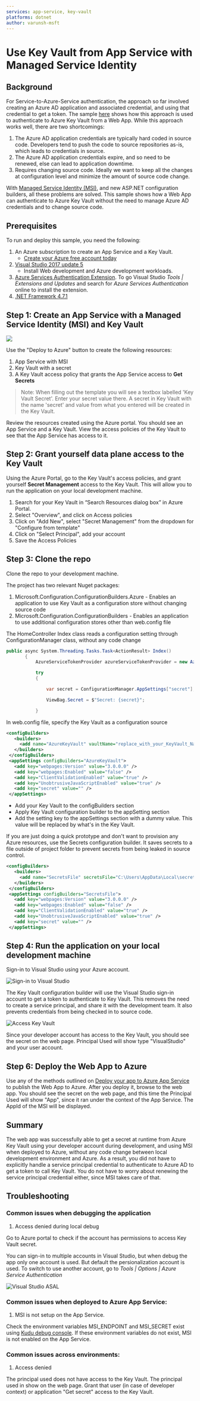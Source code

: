 ```yaml
---
services: app-service, key-vault
platforms: dotnet
author: varunsh-msft
---
```


# Use Key Vault from App Service with Managed Service Identity

## Background
For Service-to-Azure-Service authentication, the approach so far involved creating an Azure AD application and associated credential, and using that credential to get a token. The sample [here](https://docs.microsoft.com/en-us/azure/key-vault/key-vault-use-from-web-application) shows how this approach is used to authenticate to Azure Key Vault from a Web App. While this approach works well, there are two shortcomings:
1. The Azure AD application credentials are typically hard coded in source code. Developers tend to push the code to source repositories as-is, which leads to credentials in source.
2. The Azure AD application credentials expire, and so need to be renewed, else can lead to application downtime.
3. Requires changing source code. Ideally we want to keep all the changes at configuration level and minimize the amount of source code change.

With [Managed Service Identity (MSI)](https://docs.microsoft.com/en-us/azure/app-service/app-service-managed-service-identity), and new ASP.NET configuration builders, all these problems are solved. This sample shows how a Web App can authenticate to Azure Key Vault without the need to manage Azure AD credentials and to change source code.

## Prerequisites
To run and deploy this sample, you need the following:
1. An Azure subscription to create an App Service and a Key Vault.
    * [Create your Azure free account today](https://azure.microsoft.com/en-us/free/)
2. [Visual Studio 2017 update 5](https://www.visualstudio.com/vs/preview/)
    * Install Web development and Azure development workloads.    
3. [Azure Services Authentication Extension](https://go.microsoft.com/fwlink/?linkid=862354). To go Visual Studio *Tools | Extensions and Updates* and search for *Azure Services Authentication* online to install the extension.
4. [.NET Framework 4.7.1](https://www.microsoft.com/en-us/download/details.aspx?id=56115)

## Step 1: Create an App Service with a Managed Service Identity (MSI) and Key Vault
<a href="https://portal.azure.com/#create/Microsoft.Template/uri/https%3A%2F%2Fraw.githubusercontent.com%2FAzure-Samples%2Fapp-service-msi-keyvault-dotnet%2Fmaster%2Fazuredeploy.json" target="_blank">
    <img src="http://azuredeploy.net/deploybutton.png"/>
</a>

Use the "Deploy to Azure" button to create the following resources:
1. App Service with MSI
2. Key Vault with a secret
3. A Key Vault access policy that grants the App Service access to **Get Secrets**

>Note: When filling out the template you will see a textbox labelled 'Key Vault Secret'. Enter your secret value there. A secret in Key Vault with the name 'secret' and value from what you entered will be created in the Key Vault.

Review the resources created using the Azure portal. You should see an App Service and a Key Vault. View the access policies of the Key Vault to see that the App Service has access to it.

## Step 2: Grant yourself data plane access to the Key Vault
Using the Azure Portal, go to the Key Vault's access policies, and grant yourself **Secret Management** access to the Key Vault. This will allow you to run the application on your local development machine.

1.	Search for your Key Vault in “Search Resources dialog box” in Azure Portal.
2.	Select "Overview", and click on Access policies
3.	Click on "Add New", select "Secret Management" from the dropdown for "Configure from template"
4.	Click on "Select Principal", add your account
5.	Save the Access Policies

## Step 3: Clone the repo
Clone the repo to your development machine.

The project has two relevant Nuget packages:
1. Microsoft.Configuration.ConfigurationBuilders.Azure - Enables an application to use Key Vault as a configuration store without changing source code
2. Microsoft.Configuration.ConfigurationBuilders - Enables an application to use additional configuration stores other than web.config file

The HomeController Index class reads a configuration setting through ConfigurationManager class, without any code change

```csharp    
public async System.Threading.Tasks.Task<ActionResult> Index()
       {
           AzureServiceTokenProvider azureServiceTokenProvider = new AzureServiceTokenProvider();

           try
           {

               var secret = ConfigurationManager.AppSettings["secret"];

               ViewBag.Secret = $"Secret: {secret}";

           }
```

In web.config file, specify the Key Vault as a configuration source
```xml
<configBuilders>
   <builders>
     <add name="AzureKeyVault" vaultName="replace_with_your_KeyVault_Name" type="Microsoft.Configuration.ConfigurationBuilders.AzureKeyVaultConfigBuilder, Microsoft.Configuration.ConfigurationBuilders.Azure, Version=1.0.0.0, Culture=neutral" />
   </builders>
 </configBuilders>
 <appSettings configBuilders="AzureKeyVault">
   <add key="webpages:Version" value="3.0.0.0" />
   <add key="webpages:Enabled" value="false" />
   <add key="ClientValidationEnabled" value="true" />
   <add key="UnobtrusiveJavaScriptEnabled" value="true" />
   <add key="secret" value="" />
 </appSettings>
```
* Add your Key Vault to the configBuilders section
* Apply Key Vault configuration builder to the appSetting section
* Add the setting key to the appSettings section with a dummy value. This value will be replaced by what's in the Key Vault.

If you are just doing a quick prototype and don't want to provision any Azure resources, use the Secrets configuration builder. It saves secrets to a file outside of project folder to prevent secrets from being leaked in source control.

```xml
<configBuilders>
   <builders>
     <add name="SecretsFile" secretsFile="C:\Users\AppData\Local\secret.xml" type="Microsoft.Configuration.ConfigurationBuilders.UserSecretsConfigBuilder, Microsoft.Configuration.ConfigurationBuilders, Version=1.0.0.0, Culture=neutral" />
   </builders>
 </configBuilders>
 <appSettings configBuilders="SecretsFile">
   <add key="webpages:Version" value="3.0.0.0" />
   <add key="webpages:Enabled" value="false" />
   <add key="ClientValidationEnabled" value="true" />
   <add key="UnobtrusiveJavaScriptEnabled" value="true" />
   <add key="secret" value="" />
 </appSettings>
```


## Step 4: Run the application on your local development machine
Sign-in to Visual Studio using your Azure account.

![Sign-in to Visual Studio](./media/sign-in-visualstudio.png)

The Key Vault configuration builder will use the Visual Studio sign-in account to get a token to authenticate to Key Vault. This removes the need to create a service principal, and share it with the development team. It also prevents credentials from being checked in to source code.  

![Access Key Vault](./media/access-keyvault-visualstudio.png)

Since your developer account has access to the Key Vault, you should see the secret on the web page. Principal Used will show type "VisualStudio" and your user account.


## Step 6: Deploy the Web App to Azure
Use any of the methods outlined on [Deploy your app to Azure App Service](https://docs.microsoft.com/en-us/azure/app-service-web/web-sites-deploy) to publish the Web App to Azure.
After you deploy it, browse to the web app. You should see the secret on the web page, and this time the Principal Used will show "App", since it ran under the context of the App Service.
The AppId of the MSI will be displayed.

## Summary
The web app was successfully able to get a secret at runtime from Azure Key Vault using your developer account during development, and using MSI when deployed to Azure, without any code change between local development environment and Azure.
As a result, you did not have to explicitly handle a service principal credential to authenticate to Azure AD to get a token to call Key Vault. You do not have to worry about renewing the service principal credential either, since MSI takes care of that.  


## Troubleshooting

### Common issues when debugging the application

1. Access denied during local debug

Go to Azure portal to check if the account has permissions to access Key Vault secret.

You can sign-in to multiple accounts in Visual Studio, but when debug the app only one account is used. But default the persionalization account is used. To switch to use another account, go to *Tools | Options | Azure Service Authentication*

![Visual Studio ASAL](./media/ASAL-visualstudio.png)


### Common issues when deployed to Azure App Service:

1. MSI is not setup on the App Service.

Check the environment variables MSI_ENDPOINT and MSI_SECRET exist using [Kudu debug console](https://azure.microsoft.com/en-us/resources/videos/super-secret-kudu-debug-console-for-azure-web-sites/). If these environment variables do not exist, MSI is not enabled on the App Service.

### Common issues across environments:

1. Access denied

The principal used does not have access to the Key Vault. The principal used in show on the web page. Grant that user (in case of developer context) or application "Get secret" access to the Key Vault.
